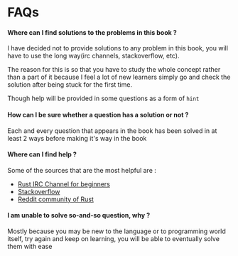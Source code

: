 # FAQs

#### Where can I find solutions to the problems in this book ?

I have decided not to provide solutions to any problem in this book, you will have to use the long way(irc channels, stackoverflow, etc).

The reason for this is so that you have to study the whole concept rather than a part of it because I feel a lot of new learners simply go and check the solution after being stuck for the first time.

Though help will be provided in some questions as a form of `hint`

#### How can I be sure whether a question has a solution or not ?

Each and every question that appears in the book has been solved in at least 2 ways before making it's way in the book

#### Where can I find help ?

Some of the sources that are the most helpful are :
* [Rust IRC Channel for beginners](https://client00.chat.mibbit.com/?server=irc.mozilla.org&channel=%23rust-beginners)
* [Stackoverflow](https://stackoverflow.com/)
* [Reddit community of Rust](https://www.reddit.com/r/rust/)

#### I am unable to solve so-and-so question, why ?

Mostly because you may be new to the language or to programming world itself, try again and keep on learning, you will be able to eventually solve them with ease
